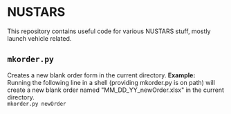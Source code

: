 # NUSTARS
This repository contains useful code for various NUSTARS stuff, mostly launch vehicle related.

## `mkorder.py`
Creates a new blank order form in the current directory.
**Example:**  
Running the following line in a shell (providing mkorder.py is on path) will create a new blank order named
"MM_DD_YY_newOrder.xlsx" in the current directory.  
`mkorder.py newOrder`
